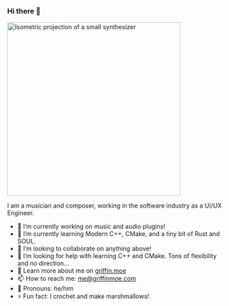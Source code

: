 ### Hi there 👋

<img src="https://griffin.moe/images/super-synth.svg" alt="Isometric projection of a small synthesizer" width="400px">

I am a musician and composer, working in the software industry as a UI/UX Engineer.

- 🔭 I’m currently working on music and audio plugins!
- 🌱 I’m currently learning Modern C++, CMake, and a tiny bit of Rust and SOUL.
- 👯 I’m looking to collaborate on anything above!
- 🤔 I’m looking for help with learning C++ and CMake. Tons of flexibility and no direction...
- 💬 Learn more about me on [griffin.moe](https://griffin.moe/)
- 📫 How to reach me: [me@griffinmoe.com](mailto:me@griffinmoe.com)
- 👤 Pronouns: he/him
- ⚡ Fun fact: I crochet and make marshmallows!

